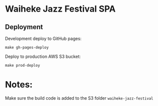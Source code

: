 # Waiheke Jazz Festival SPA

## Deployment

Development deploy to GitHub pages:
```
make gh-pages-deploy
```

Deploy to production AWS S3 bucket:
```
make prod-deploy
```

# Notes:

Make sure the build code is added to the S3 folder `waiheke-jazz-festival`